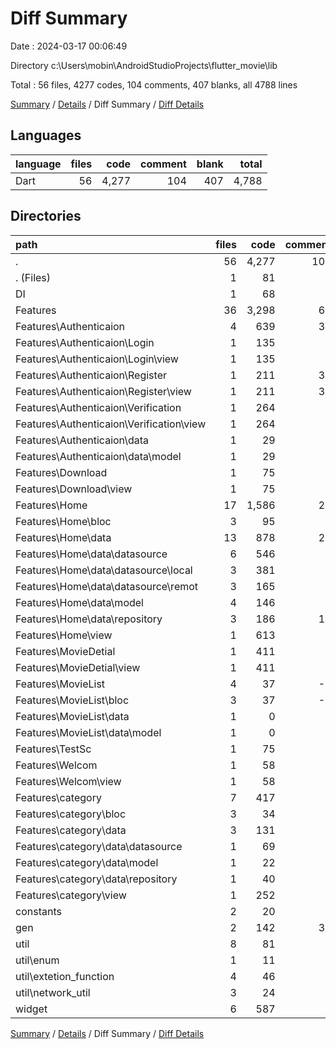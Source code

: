 # Diff Summary

Date : 2024-03-17 00:06:49

Directory c:\\Users\\mobin\\AndroidStudioProjects\\flutter_movie\\lib

Total : 56 files,  4277 codes, 104 comments, 407 blanks, all 4788 lines

[Summary](results.md) / [Details](details.md) / Diff Summary / [Diff Details](diff-details.md)

## Languages
| language | files | code | comment | blank | total |
| :--- | ---: | ---: | ---: | ---: | ---: |
| Dart | 56 | 4,277 | 104 | 407 | 4,788 |

## Directories
| path | files | code | comment | blank | total |
| :--- | ---: | ---: | ---: | ---: | ---: |
| . | 56 | 4,277 | 104 | 407 | 4,788 |
| . (Files) | 1 | 81 | 0 | 4 | 85 |
| DI | 1 | 68 | 0 | 14 | 82 |
| Features | 36 | 3,298 | 64 | 280 | 3,642 |
| Features\\Authenticaion | 4 | 639 | 35 | 40 | 714 |
| Features\\Authenticaion\\Login | 1 | 135 | 0 | 10 | 145 |
| Features\\Authenticaion\\Login\\view | 1 | 135 | 0 | 10 | 145 |
| Features\\Authenticaion\\Register | 1 | 211 | 35 | 16 | 262 |
| Features\\Authenticaion\\Register\\view | 1 | 211 | 35 | 16 | 262 |
| Features\\Authenticaion\\Verification | 1 | 264 | 0 | 11 | 275 |
| Features\\Authenticaion\\Verification\\view | 1 | 264 | 0 | 11 | 275 |
| Features\\Authenticaion\\data | 1 | 29 | 0 | 3 | 32 |
| Features\\Authenticaion\\data\\model | 1 | 29 | 0 | 3 | 32 |
| Features\\Download | 1 | 75 | 0 | 3 | 78 |
| Features\\Download\\view | 1 | 75 | 0 | 3 | 78 |
| Features\\Home | 17 | 1,586 | 28 | 159 | 1,773 |
| Features\\Home\\bloc | 3 | 95 | 1 | 15 | 111 |
| Features\\Home\\data | 13 | 878 | 26 | 116 | 1,020 |
| Features\\Home\\data\\datasource | 6 | 546 | 6 | 58 | 610 |
| Features\\Home\\data\\datasource\\local | 3 | 381 | 6 | 37 | 424 |
| Features\\Home\\data\\datasource\\remot | 3 | 165 | 0 | 21 | 186 |
| Features\\Home\\data\\model | 4 | 146 | 8 | 26 | 180 |
| Features\\Home\\data\\repository | 3 | 186 | 12 | 32 | 230 |
| Features\\Home\\view | 1 | 613 | 1 | 28 | 642 |
| Features\\MovieDetial | 1 | 411 | 1 | 18 | 430 |
| Features\\MovieDetial\\view | 1 | 411 | 1 | 18 | 430 |
| Features\\MovieList | 4 | 37 | -3 | 10 | 44 |
| Features\\MovieList\\bloc | 3 | 37 | -3 | 11 | 45 |
| Features\\MovieList\\data | 1 | 0 | 0 | -1 | -1 |
| Features\\MovieList\\data\\model | 1 | 0 | 0 | -1 | -1 |
| Features\\TestSc | 1 | 75 | 0 | 5 | 80 |
| Features\\Welcom | 1 | 58 | 0 | 3 | 61 |
| Features\\Welcom\\view | 1 | 58 | 0 | 3 | 61 |
| Features\\category | 7 | 417 | 3 | 42 | 462 |
| Features\\category\\bloc | 3 | 34 | 0 | 13 | 47 |
| Features\\category\\data | 3 | 131 | 0 | 15 | 146 |
| Features\\category\\data\\datasource | 1 | 69 | 0 | 5 | 74 |
| Features\\category\\data\\model | 1 | 22 | 0 | 5 | 27 |
| Features\\category\\data\\repository | 1 | 40 | 0 | 5 | 45 |
| Features\\category\\view | 1 | 252 | 3 | 14 | 269 |
| constants | 2 | 20 | 0 | 5 | 25 |
| gen | 2 | 142 | 39 | 40 | 221 |
| util | 8 | 81 | 0 | 17 | 98 |
| util\\enum | 1 | 11 | 0 | 1 | 12 |
| util\\extetion_function | 4 | 46 | 0 | 10 | 56 |
| util\\network_util | 3 | 24 | 0 | 6 | 30 |
| widget | 6 | 587 | 1 | 47 | 635 |

[Summary](results.md) / [Details](details.md) / Diff Summary / [Diff Details](diff-details.md)